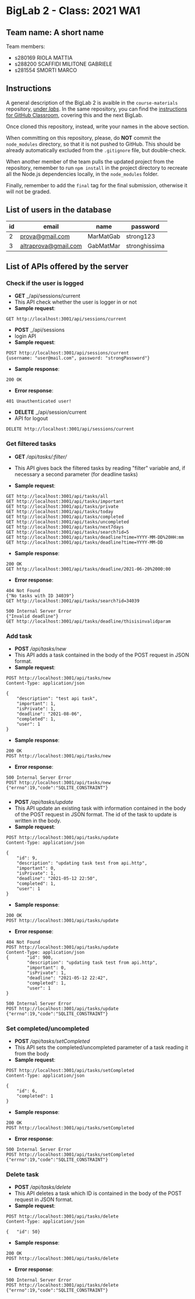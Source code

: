 # BigLab 2 - Class: 2021 WA1

## Team name: A short name

Team members:
* s280169 RIOLA MATTIA
* s288200 SCAFFIDI MILITONE GABRIELE
* s281554 SMORTI MARCO

## Instructions

A general description of the BigLab 2 is avaible in the `course-materials` repository, [under _labs_](https://github.com/polito-WA1-AW1-2021/course-materials/tree/main/labs/BigLab2/BigLab2.pdf). In the same repository, you can find the [instructions for GitHub Classroom](https://github.com/polito-WA1-AW1-2021/course-materials/tree/main/labs/GH-Classroom-BigLab-Instructions.pdf), covering this and the next BigLab.

Once cloned this repository, instead, write your names in the above section.

When committing on this repository, please, do **NOT** commit the `node_modules` directory, so that it is not pushed to GitHub.
This should be already automatically excluded from the `.gitignore` file, but double-check.

When another member of the team pulls the updated project from the repository, remember to run `npm install` in the project directory to recreate all the Node.js dependencies locally, in the `node_modules` folder.

Finally, remember to add the `final` tag for the final submission, otherwise it will not be graded.

## List of users in the database

| id | email                | name      | password      |
| -- | -------------------- | --------- | ------------- |
| 2  | prova@gmail.com      | MarMatGab | strong123     |
| 3  | altraprova@gmail.com | GabMatMar | stronghissima |

## List of APIs offered by the server

### Check if the user is logged

* **GET** _/api/sessions/current
* This API check whether the user is logger in or not
* **Sample request**:
``` 
GET http://localhost:3001/api/sessions/current
```

* **POST** _/api/sessions
* login API
* **Sample request**:
``` 
POST http://localhost:3001/api/sessions/current
{username: "user@mail.com", password: "strongPassword"}
```
* **Sample response**:
```
200 OK
```
* **Error response**:
```
401 Unauthenticated user!
```

* **DELETE** _/api/session/current
* API for logout 
``` 
DELETE http://localhost:3001/api/sessions/current
```


### Get filtered tasks

* **GET** _/api/tasks/:filter/_
* This API gives back the filtered tasks by reading "filter" variable and, if necessary a second parameter (for deadline tasks) 

* **Sample request**:
```
GET http://localhost:3001/api/tasks/all
GET http://localhost:3001/api/tasks/important
GET http://localhost:3001/api/tasks/private
GET http://localhost:3001/api/tasks/today
GET http://localhost:3001/api/tasks/completed
GET http://localhost:3001/api/tasks/uncompleted
GET http://localhost:3001/api/tasks/next7days
GET http://localhost:3001/api/tasks/search?id=5
GET http://localhost:3001/api/tasks/deadline?time=YYYY-MM-DD%20HH:mm
GET http://localhost:3001/api/tasks/deadline?time=YYYY-MM-DD
```
* **Sample response**:
```
200 OK
GET http://localhost:3001/api/tasks/deadline/2021-06-20%2000:00
```
* **Error response**:
```
404 Not Found
{"No tasks with ID 34039"}
GET http://localhost:3001/api/tasks/search?id=34039

500 Internal Server Error
{"Invalid deadline"}
GET http://localhost:3001/api/tasks/deadline/thisisinvalidparam

```

### Add task

* **POST** _/api/tasks/new_
* This API adds a task contained in the body of the POST request in JSON format.
* **Sample request**:
``` 
POST http://localhost:3001/api/tasks/new
Content-Type: application/json

{        
    "description": "test api task",
    "important": 1,
    "isPrivate": 1,
    "deadline": "2021-08-06",
    "completed": 1,
    "user": 1  
}
```
* **Sample response**: 
```
200 OK
POST http://localhost:3001/api/tasks/new
```
* **Error response**:
```
500 Internal Server Error
POST http://localhost:3001/api/tasks/new
{"errno":19,"code":"SQLITE_CONSTRAINT"}
```
###

* **POST** _/api/tasks/update_
* This API update an existing task with information contained in the body of the POST request in JSON format. The id of the task to update is written in the body.
* **Sample request**:
``` 
POST http://localhost:3001/api/tasks/update
Content-Type: application/json

{   
    "id": 9, 
    "description": "updating task test from api.http",
    "important": 0,
    "isPrivate": 1,
    "deadline": "2021-05-12 22:50",
    "completed": 1,
    "user": 1
} 
```
* **Sample response**: 
```
200 OK
POST http://localhost:3001/api/tasks/update
```
* **Error response**:
```
404 Not Found
POST http://localhost:3001/api/tasks/update
Content-Type: application/json
{       "id": 900, 
        "description": "updating task test from api.http",
        "important": 0,
        "isPrivate": 1,
        "deadline": "2021-05-12 22:42",
        "completed": 1,
        "user": 1  
} 

500 Internal Server Error
POST http://localhost:3001/api/tasks/update
{"errno":19,"code":"SQLITE_CONSTRAINT"}
```


###
### Set completed/uncompleted

* **POST** _/api/tasks/setCompleted_
* This API sets the completed/uncompleted parameter of a task reading it from the body 
* **Sample request**:
``` 
POST http://localhost:3001/api/tasks/setCompleted
Content-Type: application/json

{ 
    "id": 6, 
    "completed": 1 
}
```
* **Sample response**: 
```
200 OK
POST http://localhost:3001/api/tasks/setCompleted
```
* **Error response**:
```
500 Internal Server Error
POST http://localhost:3001/api/tasks/setCompleted
{"errno":19,"code":"SQLITE_CONSTRAINT"}
```

### Delete task

* **POST** _/api/tasks/delete_
* This API deletes a task which ID is contained in the body of the POST request in JSON format.
* **Sample request**:
``` 
POST http://localhost:3001/api/tasks/delete
Content-Type: application/json

{   "id": 50}
```
* **Sample response**: 
```
200 OK
POST http://localhost:3001/api/tasks/delete
```
* **Error response**:
```
500 Internal Server Error
POST http://localhost:3001/api/tasks/delete
{"errno":19,"code":"SQLITE_CONSTRAINT"}
```